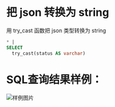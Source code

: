 # 把 json 转换为 string

用 try_cast 函数把 json 类型转换为 string



```SQL
* |
SELECT
  try_cast(status AS varchar)
```

# SQL查询结果样例：

![样例图片](https://img.alicdn.com/tfs/TB1CVFPQhz1gK0jSZSgXXavwpXa-613-329.png)